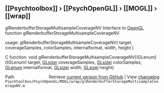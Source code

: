 ## [[Psychtoolbox]] &#8250; [[PsychOpenGL]] &#8250; [[MOGL]] &#8250; [[wrap]]

glRenderbufferStorageMultisampleCoverageNV  Interface to [OpenGL](OpenGL) function glRenderbufferStorageMultisampleCoverageNV  
  
usage:  glRenderbufferStorageMultisampleCoverageNV( target, coverageSamples, colorSamples, internalformat, width, height )  
  
C function:  void glRenderbufferStorageMultisampleCoverageNV[(GLenum]((GLenum) target, [GLsizei](GLsizei) coverageSamples, [GLsizei](GLsizei) colorSamples, [GLenum](GLenum) internalformat, [GLsizei](GLsizei) width, [GLsizei](GLsizei) height)  




<div class="code_header" style="text-align:right;">
  <span style="float:left;">Path&nbsp;&nbsp;</span> <span class="counter">Retrieve <a href=
  "https://raw.github.com/Psychtoolbox-3/Psychtoolbox-3/beta/Psychtoolbox/PsychOpenGL/MOGL/wrap/glRenderbufferStorageMultisampleCoverageNV.m">current version from GitHub</a> | View <a href=
  "https://github.com/Psychtoolbox-3/Psychtoolbox-3/commits/beta/Psychtoolbox/PsychOpenGL/MOGL/wrap/glRenderbufferStorageMultisampleCoverageNV.m">changelog</a></span>
</div>
<div class="code">
  <code>Psychtoolbox/PsychOpenGL/MOGL/wrap/glRenderbufferStorageMultisampleCoverageNV.m</code>
</div>

